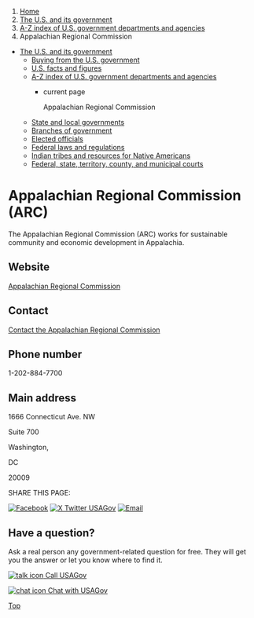 1. [Home](/)
2. [The U.S. and its government](/about-the-us)
3. [A-Z index of U.S. government departments and agencies](/agency-index)
4. Appalachian Regional Commission

* [The U.S. and its government](/about-the-us)
  + [Buying from the U.S. government](/buy-from-government)
  + [U.S. facts and figures](/facts-figures)
  + [A-Z index of U.S. government departments and agencies](/agency-index)
    - current page

      Appalachian Regional Commission
  + [State and local governments](/state-local-governments)
  + [Branches of government](/branches-of-government)
  + [Elected officials](/elected-officials)
  + [Federal laws and regulations](/laws-and-regulations)
  + [Indian tribes and resources for Native Americans](/tribes)
  + [Federal, state, territory, county, and municipal courts](/courts)

Appalachian Regional Commission
(ARC)
=====================================

The Appalachian Regional Commission (ARC) works for sustainable community and economic development in Appalachia.

Website
-------

[Appalachian Regional Commission](https://www.arc.gov/)

Contact
-------

[Contact the Appalachian Regional Commission](https://www.arc.gov/contact-arc/)

Phone number
------------

1-202-884-7700

Main address
------------

1666 Connecticut Ave. NW
  

Suite 700
  

Washington,

DC

20009

SHARE THIS PAGE:

[![Facebook](/themes/custom/usagov/images/social-media-icons/Facebook_Icon.svg)](https://www.facebook.com/sharer/sharer.php?u=https://www.usa.gov/agencies/appalachian-regional-commission&v=3)
[![X Twitter USAGov](/themes/custom/usagov/images/social-media-icons/X_Twitter_Icon.svg?version=2)](https://twitter.com/intent/tweet?source=webclient&text=https://www.usa.gov/agencies/appalachian-regional-commission)
[![Email](/themes/custom/usagov/images/social-media-icons/Email_Icon.svg?version=2)](mailto:?subject=https://www.usa.gov/agencies/appalachian-regional-commission)

Have a question?
----------------

Ask a real person any government-related question for free. They will get you the answer or let you know where to find it.

[![talk icon](/themes/custom/usagov/images/ICONS_talk.png)
Call USAGov](/phone)

[![chat icon](/themes/custom/usagov/images/ICONS_chat.png)
Chat with USAGov](/chat)

[Top](#main-content)